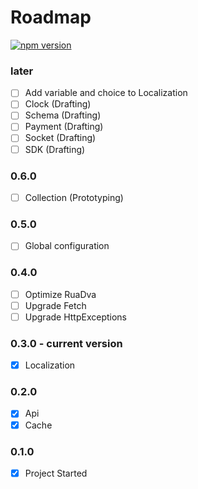 # Roadmap

[![npm version](https://badge.fury.io/js/rua.svg)](https://badge.fury.io/js/rua)


### later
- [ ] Add variable and choice to Localization
- [ ] Clock (Drafting)
- [ ] Schema (Drafting)
- [ ] Payment (Drafting)
- [ ] Socket (Drafting)
- [ ] SDK (Drafting)

### 0.6.0
- [ ] Collection (Prototyping)

### 0.5.0
- [ ] Global configuration

### 0.4.0
- [ ] Optimize RuaDva
- [ ] Upgrade Fetch
- [ ] Upgrade HttpExceptions

### 0.3.0 - **current version**
- [x] Localization

### 0.2.0
- [x] Api
- [x] Cache

### 0.1.0
- [x] Project Started

